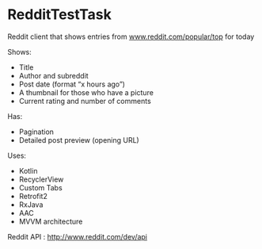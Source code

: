 # RedditTestTask

Reddit client that shows entries from www.reddit.com/popular/top for today

Shows:
- Title
- Author and subreddit
- Post date (format “x hours ago”)
- A thumbnail for those who have a picture
- Current rating and number of comments

Has:
- Pagination
- Detailed post preview (opening URL)

Uses:
- Kotlin
- RecyclerView
- Custom Tabs
- Retrofit2 
- RxJava
- AAC
- MVVM architecture

Reddit API : http://www.reddit.com/dev/api
